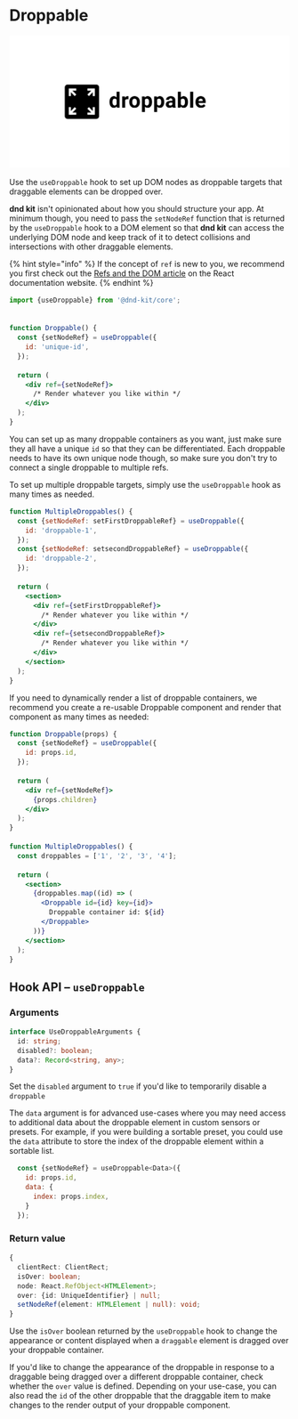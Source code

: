 # Droppable

![](../.gitbook/assets/droppable-large.svg)

Use the `useDroppable` hook to set up DOM nodes as droppable targets that draggable elements can be dropped over. 

**dnd kit** isn't opinionated about how you should structure your app. At minimum though, you need to pass the `setNodeRef` function that is returned by the `useDroppable` hook to a DOM element so that **dnd kit** can access the underlying DOM node and keep track of it to detect collisions and intersections with other draggable elements. 

{% hint style="info" %}
 If the concept of `ref` is new to you, we recommend you first check out the [Refs and the DOM article](https://reactjs.org/docs/refs-and-the-dom.html#adding-a-ref-to-a-dom-element) on the React documentation website.
{% endhint %}

```jsx
import {useDroppable} from '@dnd-kit/core';


function Droppable() {
  const {setNodeRef} = useDroppable({
    id: 'unique-id',
  });
  
  return (
    <div ref={setNodeRef}>
      /* Render whatever you like within */
    </div>
  );
}
```

You can set up as many droppable containers as you want, just make sure they all have a unique `id` so that they can be differentiated. Each droppable needs to have its own unique node though, so make sure you don't try to connect a single droppable to multiple refs.

To set up multiple droppable targets, simply use the `useDroppable` hook as many times as needed.

```jsx
function MultipleDroppables() {
  const {setNodeRef: setFirstDroppableRef} = useDroppable({
    id: 'droppable-1',
  });
  const {setNodeRef: setsecondDroppableRef} = useDroppable({
    id: 'droppable-2',
  });
  
  return (
    <section>
      <div ref={setFirstDroppableRef}>
        /* Render whatever you like within */
      </div>
      <div ref={setsecondDroppableRef}>
        /* Render whatever you like within */
      </div>
    </section>
  );
}
```

If you need to dynamically render a list of droppable containers, we recommend you create a re-usable Droppable component and render that component as many times as needed:

```jsx
function Droppable(props) {
  const {setNodeRef} = useDroppable({
    id: props.id,
  });
  
  return (
    <div ref={setNodeRef}>
      {props.children}
    </div>
  );
}

function MultipleDroppables() {
  const droppables = ['1', '2', '3', '4'];
  
  return (
    <section>
      {droppables.map((id) => (
        <Droppable id={id} key={id}>
          Droppable container id: ${id}
        </Droppable>
      ))}
    </section>
  );
}
```

## Hook API – `useDroppable`

### Arguments

```typescript
interface UseDroppableArguments {
  id: string;
  disabled?: boolean;
  data?: Record<string, any>;
}
```

Set the `disabled` argument to `true` if you'd like to temporarily disable a `droppable` 

The `data` argument is for advanced use-cases where you may need access to additional data about the droppable element in custom sensors or presets. For example, if you were building a sortable preset, you could use the `data` attribute to store the index of the droppable element within a sortable list.  

```jsx
  const {setNodeRef} = useDroppable<Data>({
    id: props.id,
    data: {
      index: props.index,
    }
  });
```

### Return value

```typescript
{
  clientRect: ClientRect;
  isOver: boolean;
  node: React.RefObject<HTMLElement>;
  over: {id: UniqueIdentifier} | null;
  setNodeRef(element: HTMLElement | null): void;
}
```

Use the `isOver` boolean returned by the `useDroppable` hook to change the appearance or content displayed when a `draggable` element is dragged over your droppable container. 

If you'd like to change the appearance of the droppable in response to a draggable being dragged over a different droppable container, check whether the `over` value is defined. Depending on your use-case, you can also read the `id` of the other droppable that the draggable item to make changes to the render output of your droppable component.

